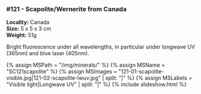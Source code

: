
### #121 - Scapolite/Wernerite from Canada

**Locality:** Canada  
**Size:** 5 x 5 x 3 cm  
**Weight:** 51g  

Bright fluorescence under all wavelengths, in particular under longwave UV (365nm) and blue laser (405nm).

{% assign MSPath = "/img/minerals/" %}
{% assign MSName = "SC121scapolite" %}
{% assign MSImages = "121-01-scapolite-visible.jpg|121-02-scapolite-lwuv.jpg" | split: "|" %}
{% assign MSLabels = "Visible light|Longwave UV" | split: "|" %}
{% include slideshow.html %}

